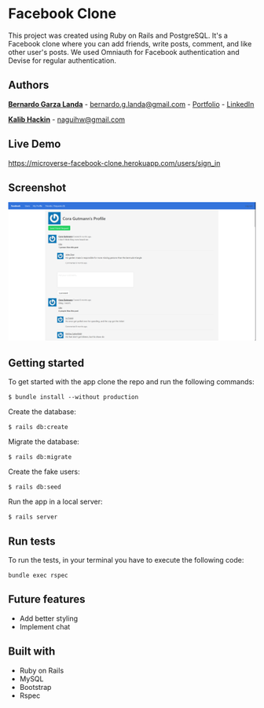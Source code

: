 # Facebook Clone

This project was created using Ruby on Rails and PostgreSQL. It's a Facebook clone where you can add friends, write posts, comment, and like other user's posts. We used Omniauth for Facebook authentication and Devise for regular authentication.

## Authors
**[Bernardo Garza Landa](https://bernardogarza.me/)** - bernardo.g.landa@gmail.com - [Portfolio](https://bernardogarza.me) - [LinkedIn](https://www.linkedin.com/in/bernardo-g-landa/)

**[Kalib Hackin](naguihw@gmail.com)** - naguihw@gmail.com

## Live Demo
https://microverse-facebook-clone.herokuapp.com/users/sign_in

## Screenshot

![Facebook Clone](screenshot2?raw=true "Facebook Clone")

## Getting started
To get started with the app clone the repo and run the following commands:
```
$ bundle install --without production
```
Create the database:
```
$ rails db:create
```
Migrate the database:
```
$ rails db:migrate
```
Create the fake users:
```
$ rails db:seed
```
Run the app in a local server:
```
$ rails server
```

## Run tests
To run the tests, in your terminal you have to execute the following code:
```
bundle exec rspec
```

## Future features
- Add better styling
- Implement chat

## Built with
- Ruby on Rails
- MySQL
- Bootstrap
- Rspec
